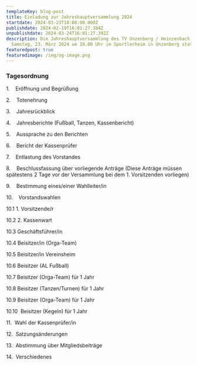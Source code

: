 ```yaml
---
templateKey: blog-post
title: Einladung zur Jahreshauptversammlung 2024
startdate: 2024-03-23T18:00:00.000Z
publishdate: 2024-02-19T16:01:27.384Z
unpublishdate: 2024-03-24T16:01:27.392Z
description: Die Jahreshauptversammlung des TV Unzenberg / Heinzenbach findet am
  Samstag, 23. März 2024 um 19.00 Uhr im Sportlerheim in Unzenberg statt.
featuredpost: true
featuredimage: /img/og-image.png
---
```

### Tagesordnung

1.    Eröffnung und Begrüßung

2.    Totenehrung

3.    Jahresrückblick

4.    Jahresberichte (Fußball, Tanzen, Kassenbericht)

5.    Aussprache zu den Berichten

6.    Bericht der Kassenprüfer

7.    Entlastung des Vorstandes

8.    Beschlussfassung über vorliegende Anträge (Diese Anträge müssen spätestens 2 Tage vor  der Versammlung bei dem 1. Vorsitzenden vorliegen)

9.    Bestimmung eines/einer Wahlleiter/in

10.    Vorstandswahlen

10.1 1. Vorsitzende/r

10.2 2. Kassenwart

10.3 Geschäftsführer/in

10.4 Beisitzer/in (Orga-Team) 

10.5 Beisitzer/in Vereinsheim 

10.6 Beisitzer (AL Fußball) 

10.7 Beisitzer (Orga-Team) für 1 Jahr

10.8 Beisitzer (Tanzen/Turnen) für 1 Jahr

10.9 Beisitzer (Orga-Team) für 1 Jahr

10.10  Beisitzer (Kegeln) für 1 Jahr

11.  Wahl der Kassenprüfer/in

12.  Satzungsänderungen

13.  Abstimmung über Mitgliedsbeiträge

14.  Verschiedenes